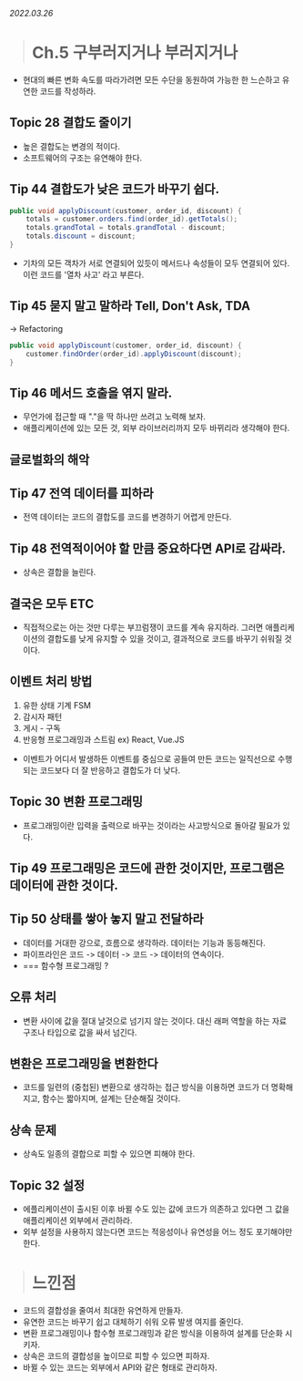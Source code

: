 _2022.03.26_

> # Ch.5 구부러지거나 부러지거나

-   현대의 빠른 변화 속도를 따라가려면 모든 수단을 동원하여 가능한 한 느슨하고 유연한 코드를 작성하라.

## Topic 28 결합도 줄이기

-   높은 결합도는 변경의 적이다.
-   소프트웨어의 구조는 유연해야 한다.

## Tip 44 결합도가 낮은 코드가 바꾸기 쉽다.

```java
public void applyDiscount(customer, order_id, discount) {
    totals = customer.orders.find(order_id).getTotals();
    totals.grandTotal = totals.grandTotal - discount;
    totals.discount = discount;
}
```

-   기차의 모든 객차가 서로 연결되어 있듯이 메서드나 속성들이 모두 연결되어 있다. 이런 코드를 '열차 사고' 라고 부른다.

## Tip 45 묻지 말고 말하라 Tell, Don't Ask, TDA

-> Refactoring

```java
public void applyDiscount(customer, order_id, discount) {
    customer.findOrder(order_id).applyDiscount(discount);
}
```

## Tip 46 메서드 호출을 엮지 말라.

-   무언가에 접근할 때 "."을 딱 하나만 쓰려고 노력해 보자.
-   애플리케이션에 있는 모든 것, 외부 라이브러리까지 모두 바뀌리라 생각해야 한다.

## 글로벌화의 해악

## Tip 47 전역 데이터를 피하라

-   전역 데이터는 코드의 결합도를 코드를 변경하기 어렵게 만든다.

## Tip 48 전역적이어야 할 만큼 중요하다면 API로 감싸라.

-   상속은 결합을 늘린다.

## 결국은 모두 ETC

-   직접적으로는 아는 것만 다루는 부끄럼쟁이 코드를 계속 유지하라. 그러면 애플리케이션의 결합도를 낮게 유지할 수 있을 것이고, 결과적으로 코드를 바꾸기 쉬워질 것이다.

## 이벤트 처리 방법

1. 유한 상태 기계 FSM
2. 감시자 패턴
3. 게시 - 구독
4. 반응형 프로그래밍과 스트림 ex) React, Vue.JS

-   이벤트가 어디서 발생하든 이벤트를 중심으로 공들여 만든 코드는 일직선으로 수행되는 코드보다 더 잘 반응하고 결합도가 더 낮다.

## Topic 30 변환 프로그래밍

-   프로그래밍이란 입력을 출력으로 바꾸는 것이라는 사고방식으로 돌아갈 필요가 있다.

## Tip 49 프로그래밍은 코드에 관한 것이지만, 프로그램은 데이터에 관한 것이다.

## Tip 50 상태를 쌓아 놓지 말고 전달하라

-   데이터를 거대한 강으로, 흐름으로 생각하라. 데이터는 기능과 동등해진다.
-   파이프라인은 코드 -> 데이터 -> 코드 -> 데이터의 연속이다.
-   === 함수형 프로그래밍 ?

## 오류 처리

-   변환 사이에 값을 절대 날것으로 넘기지 않는 것이다. 대신 래퍼 역할을 하는 자료 구조나 타입으로 값을 싸서 넘긴다.

## 변환은 프로그래밍을 변환한다

-   코드를 일련의 (중첩된) 변환으로 생각하는 접근 방식을 이용하면 코드가 더 명확해지고, 함수는 짧아지며, 설계는 단순해질 것이다.

## 상속 문제

-   상속도 일종의 결합으로 피할 수 있으면 피해야 한다.

## Topic 32 설정

-   에플리케이션이 출시된 이후 바뀔 수도 있는 값에 코드가 의존하고 있다면 그 값을 애플리케이션 외부에서 관리하라.
-   외부 설정을 사용하지 않는다면 코드는 적응성이나 유연성을 어느 정도 포기해야만 한다.

> # 느낀점

-   코드의 결합성을 줄여서 최대한 유연하게 만들자.
-   유연한 코드는 바꾸기 쉽고 대체하기 쉬워 오류 발생 여지를 줄인다.
-   변환 프로그래밍이나 함수형 프로그래밍과 같은 방식을 이용하여 설계를 단순화 시키자.
-   상속은 코드의 결합성을 높이므로 피할 수 있으면 피하자.
-   바뀔 수 있는 코드는 외부에서 API와 같은 형태로 관리하자.
